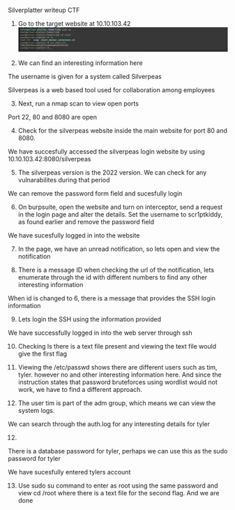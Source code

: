 
Silverplatter writeup CTF
1. Go to the target website at 10.10.103.42
![Alt text](https://github.com/TashRj/CTF-Writeup/blob/main/Try%20Hack%20Me/screenshots/Screenshot%202025-02-18%20104849.png)

2. We can find an interesting information here
 
The username is given for a system called Silverpeas
 
Silverpeas is a web based tool used for collaboration among employees

3. Next, run a nmap scan to view open ports
 
Port 22, 80 and 8080 are open

4. Check for the silverpeas website inside the main website for port 80 and 8080.
 
We have succesfully accessed the silverpeas login website by using 10.10.103.42:8080/silverpeas 

5. The silverpeas version is the 2022 version. We can check for any vulnarabilites during that period
 
We can remove the password form field and sucesfully login

6. On burpsuite, open the website and turn on interceptor, send a request in the login page and alter the details. Set the username to scr1ptkiddy, as found earlier and remove the password field
 
 
We have sucesfully logged in into the website

7. In the page, we have an unread notification, so lets open and view the notification
 
8. There is a message ID when checking the url of the notification, lets enumerate through the id with different numbers to find any other interesting information
 
When id is changed to 6, there is a message that provides the SSH login information


9. Lets login the SSH using the information provided
 
We have successfully logged in into the web server through ssh

10. Checking ls there is a text file present and viewing the text file would give the first flag
 





11. Viewing the /etc/passwd shows there are different users such as tim, tyler. however no and other interesting information here. And since the instruction states that password bruteforces using wordlist would not work, we have to find a different approach.
  

12. The user tim is part of the adm group, which means we can view the system logs. 
 
We can search through the auth.log for any interesting details for tyler
 

12.  
There is a database password for tyler, perhaps we can use this as the sudo password for tyler 
 
We have sucesfully entered tylers account

13.  Use sudo su command to enter as root using the same password and view cd /root where there is a text file for the second flag. And we are done 
